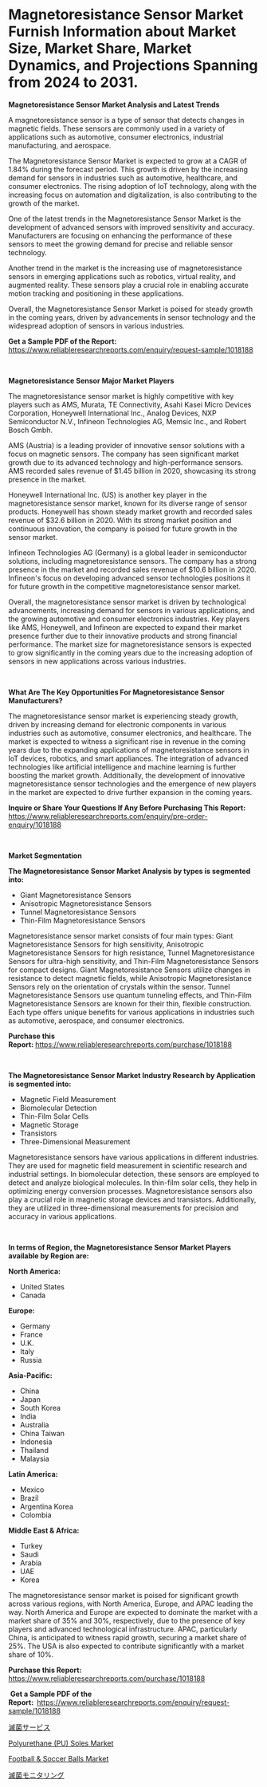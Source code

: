 <p><h1>Magnetoresistance Sensor Market Furnish Information about Market Size, Market Share, Market Dynamics, and Projections Spanning from 2024 to 2031.</h1></p><p><strong>Magnetoresistance Sensor Market Analysis and Latest Trends</strong></p>
<p><p>A magnetoresistance sensor is a type of sensor that detects changes in magnetic fields. These sensors are commonly used in a variety of applications such as automotive, consumer electronics, industrial manufacturing, and aerospace.</p><p>The Magnetoresistance Sensor Market is expected to grow at a CAGR of 1.84% during the forecast period. This growth is driven by the increasing demand for sensors in industries such as automotive, healthcare, and consumer electronics. The rising adoption of IoT technology, along with the increasing focus on automation and digitalization, is also contributing to the growth of the market.</p><p>One of the latest trends in the Magnetoresistance Sensor Market is the development of advanced sensors with improved sensitivity and accuracy. Manufacturers are focusing on enhancing the performance of these sensors to meet the growing demand for precise and reliable sensor technology.</p><p>Another trend in the market is the increasing use of magnetoresistance sensors in emerging applications such as robotics, virtual reality, and augmented reality. These sensors play a crucial role in enabling accurate motion tracking and positioning in these applications.</p><p>Overall, the Magnetoresistance Sensor Market is poised for steady growth in the coming years, driven by advancements in sensor technology and the widespread adoption of sensors in various industries.</p></p>
<p><strong>Get a Sample PDF of the Report:&nbsp;</strong> <a href="https://www.reliableresearchreports.com/enquiry/request-sample/1018188">https://www.reliableresearchreports.com/enquiry/request-sample/1018188</a></p>
<p>&nbsp;</p>
<p><strong>Magnetoresistance Sensor Major Market Players</strong></p>
<p><p>The magnetoresistance sensor market is highly competitive with key players such as AMS, Murata, TE Connectivity, Asahi Kasei Micro Devices Corporation, Honeywell International Inc., Analog Devices, NXP Semiconductor N.V., Infineon Technologies AG, Memsic Inc., and Robert Bosch Gmbh.</p><p>AMS (Austria) is a leading provider of innovative sensor solutions with a focus on magnetic sensors. The company has seen significant market growth due to its advanced technology and high-performance sensors. AMS recorded sales revenue of $1.45 billion in 2020, showcasing its strong presence in the market.</p><p>Honeywell International Inc. (US) is another key player in the magnetoresistance sensor market, known for its diverse range of sensor products. Honeywell has shown steady market growth and recorded sales revenue of $32.6 billion in 2020. With its strong market position and continuous innovation, the company is poised for future growth in the sensor market.</p><p>Infineon Technologies AG (Germany) is a global leader in semiconductor solutions, including magnetoresistance sensors. The company has a strong presence in the market and recorded sales revenue of $10.6 billion in 2020. Infineon's focus on developing advanced sensor technologies positions it for future growth in the competitive magnetoresistance sensor market.</p><p>Overall, the magnetoresistance sensor market is driven by technological advancements, increasing demand for sensors in various applications, and the growing automotive and consumer electronics industries. Key players like AMS, Honeywell, and Infineon are expected to expand their market presence further due to their innovative products and strong financial performance. The market size for magnetoresistance sensors is expected to grow significantly in the coming years due to the increasing adoption of sensors in new applications across various industries.</p></p>
<p>&nbsp;</p>
<p><strong>What Are The Key Opportunities For Magnetoresistance Sensor Manufacturers?</strong></p>
<p><p>The magnetoresistance sensor market is experiencing steady growth, driven by increasing demand for electronic components in various industries such as automotive, consumer electronics, and healthcare. The market is expected to witness a significant rise in revenue in the coming years due to the expanding applications of magnetoresistance sensors in IoT devices, robotics, and smart appliances. The integration of advanced technologies like artificial intelligence and machine learning is further boosting the market growth. Additionally, the development of innovative magnetoresistance sensor technologies and the emergence of new players in the market are expected to drive further expansion in the coming years.</p></p>
<p><strong>Inquire or Share Your Questions If Any Before Purchasing This Report:</strong> <a href="https://www.reliableresearchreports.com/enquiry/pre-order-enquiry/1018188">https://www.reliableresearchreports.com/enquiry/pre-order-enquiry/1018188</a></p>
<p>&nbsp;</p>
<p><strong>Market Segmentation</strong></p>
<p><strong>The Magnetoresistance Sensor Market Analysis by types is segmented into:</strong></p>
<p><ul><li>Giant Magnetoresistance Sensors</li><li>Anisotropic Magnetoresistance Sensors</li><li>Tunnel Magnetoresistance Sensors</li><li>Thin-Film Magnetoresistance Sensors</li></ul></p>
<p><p>Magnetoresistance sensor market consists of four main types: Giant Magnetoresistance Sensors for high sensitivity, Anisotropic Magnetoresistance Sensors for high resistance, Tunnel Magnetoresistance Sensors for ultra-high sensitivity, and Thin-Film Magnetoresistance Sensors for compact designs. Giant Magnetoresistance Sensors utilize changes in resistance to detect magnetic fields, while Anisotropic Magnetoresistance Sensors rely on the orientation of crystals within the sensor. Tunnel Magnetoresistance Sensors use quantum tunneling effects, and Thin-Film Magnetoresistance Sensors are known for their thin, flexible construction. Each type offers unique benefits for various applications in industries such as automotive, aerospace, and consumer electronics.</p></p>
<p><strong>Purchase this Report:&nbsp;</strong><a href="https://www.reliableresearchreports.com/purchase/1018188">https://www.reliableresearchreports.com/purchase/1018188</a></p>
<p>&nbsp;</p>
<p><strong>The Magnetoresistance Sensor Market Industry Research by Application is segmented into:</strong></p>
<p><ul><li>Magnetic Field Measurement</li><li>Biomolecular Detection</li><li>Thin-Film Solar Cells</li><li>Magnetic Storage</li><li>Transistors</li><li>Three-Dimensional Measurement</li></ul></p>
<p><p>Magnetoresistance sensors have various applications in different industries. They are used for magnetic field measurement in scientific research and industrial settings. In biomolecular detection, these sensors are employed to detect and analyze biological molecules. In thin-film solar cells, they help in optimizing energy conversion processes. Magnetoresistance sensors also play a crucial role in magnetic storage devices and transistors. Additionally, they are utilized in three-dimensional measurements for precision and accuracy in various applications.</p></p>
<p>&nbsp;</p>
<p><strong>In terms of Region, the Magnetoresistance Sensor Market Players available by Region are:</strong></p>
<p>
    <p> <strong> North America: </strong>
        <ul>
            <li>United States</li>
            <li>Canada</li>
        </ul>
        </p> 
    <p> <strong> Europe: </strong>
        <ul>
            <li>Germany</li>
            <li>France</li>
            <li>U.K.</li>
            <li>Italy</li>
            <li>Russia</li>
        </ul>
        </p> 
    <p> <strong> Asia-Pacific: </strong>
        <ul>
            <li>China</li>
            <li>Japan</li>
            <li>South Korea</li>
            <li>India</li>
            <li>Australia</li>
            <li>China Taiwan</li>
            <li>Indonesia</li>
            <li>Thailand</li>
            <li>Malaysia</li>
        </ul>
        </p> 
    <p> <strong> Latin America: </strong>
        <ul>
            <li>Mexico</li>
            <li>Brazil</li>
            <li>Argentina Korea</li>
            <li>Colombia</li>
        </ul>
        </p> 
    <p> <strong> Middle East & Africa: </strong>
        <ul>
            <li>Turkey</li>
            <li>Saudi</li>
            <li>Arabia</li>
            <li>UAE</li>
            <li>Korea</li>
        </ul>
    </p>
    </p>
<p><p>The magnetoresistance sensor market is poised for significant growth across various regions, with North America, Europe, and APAC leading the way. North America and Europe are expected to dominate the market with a market share of 35% and 30%, respectively, due to the presence of key players and advanced technological infrastructure. APAC, particularly China, is anticipated to witness rapid growth, securing a market share of 25%. The USA is also expected to contribute significantly with a market share of 10%.</p></p>
<p><strong>Purchase this Report: </strong><a href="https://www.reliableresearchreports.com/purchase/1018188">https://www.reliableresearchreports.com/purchase/1018188</a></p>
<p>&nbsp;<strong>Get a Sample PDF of the Report:&nbsp;&nbsp;</strong><a href="https://www.reliableresearchreports.com/enquiry/request-sample/1018188">https://www.reliableresearchreports.com/enquiry/request-sample/1018188</a></p>
<p><strong></strong></p>
<p><p><a href="https://github.com/marbadji/Market-Research-Report-List-1/blob/main/59820208204.md">滅菌サービス</a></p><p><a href="https://github.com/rahu1506/Market-Research-Report-List-3/blob/main/polyurethane-pu-soles-market.md">Polyurethane (PU) Soles Market</a></p><p><a href="https://github.com/FassouRP/Market-Research-Report-List-3/blob/main/football-soccer-balls-market.md">Football & Soccer Balls Market</a></p><p><a href="https://github.com/ddwcuskozol07187/Market-Research-Report-List-1/blob/main/35634438203.md">滅菌モニタリング</a></p></p>